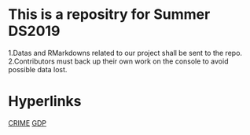 # This is a repositry for Summer DS2019 
1.Datas and RMarkdowns related to our project shall be sent to the repo.<br/>
2.Contributors must back up their own work on the console to avoid possible data lost.
# Hyperlinks
[CRIME]()
[GDP]()
